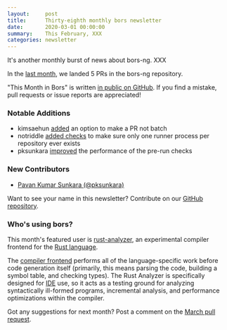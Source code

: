 ```yaml
---
layout:     post
title:      Thirty-eighth monthly bors newsletter
date:       2020-03-01 00:00:00
summary:    This February, XXX
categories: newsletter
---
```


It's another monthly burst of news about bors-ng. XXX

In the [last month](https://github.com/bors-ng/bors-ng/pulls?utf8=%E2%9C%93&q=is%3Apr%20is%3Amerged%20closed%3A2020-02-01..2020-02-29),
we landed 5 PRs in the bors-ng repository.

"This Month in Bors" is written [in public on GitHub][GitHub for TMiB].
If you find a mistake, pull requests or issue reports are appreciated!

[GitHub for TMiB]: https://github.com/bors-ng/bors-ng.github.io


### Notable Additions

* kimsaehun [added](https://github.com/bors-ng/bors-ng/pull/839) an option to make a PR not batch
* notriddle [added checks](https://github.com/bors-ng/bors-ng/pull/883) to make sure only one runner process per repository ever exists
* pksunkara [improved](https://github.com/bors-ng/bors-ng/pull/886) the performance of the pre-run checks


### New Contributors

* [Pavan Kumar Sunkara (@pksunkara)](https://github.com/pksunkara)

Want to see your name in this newsletter? Contribute on our [GitHub repository](https://github.com/bors-ng/bors-ng).


### Who's using bors?

This month's featured user is [rust-analyzer](https://github.com/rust-analyzer/rust-analyzer), an experimental compiler frontend for the [Rust language](https://rust-lang.org).

The [compiler frontend](https://en.wikipedia.org/wiki/Compiler#Front_end) performs all of the language-specific work before code generation itself (primarily, this means parsing the code, building a symbol table, and checking types). The Rust Analyzer is specifically designed for [IDE](https://en.wikipedia.org/wiki/Integrated_development_environment) use, so it acts as a testing ground for analyzing syntactically ill-formed programs, incremental analysis, and performance optimizations within the compiler.

Got any suggestions for next month?
Post a comment on the [March pull request](https://github.com/bors-ng/bors-ng.github.io/pull/103).
